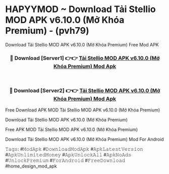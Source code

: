 # HAPYYMOD ~ Download Tải Stellio MOD APK v6.10.0 (Mở Khóa Premium) - (pvh79)
Download Tải Stellio MOD APK v6.10.0 (Mở Khóa Premium) Free Mod APK

<div align="center">
<h3>🔴 Download [Server1] 👉👉 <a href="https://apk-comot.site?title=Tải_Stellio_MOD_APK_v6.10.0_(Mở_Khóa_Premium)">Tải Stellio MOD APK v6.10.0 (Mở Khóa Premium) Mod Apk</a></h3><br>

<h3>🔴 Download [Server2] 👉👉 <a href="https://apk-comot.site?title=Tải_Stellio_MOD_APK_v6.10.0_(Mở_Khóa_Premium)">Tải Stellio MOD APK v6.10.0 (Mở Khóa Premium) Mod Apk</a></h3>
</div>


Free Download APK MOD Tải Stellio MOD APK v6.10.0 (Mở Khóa Premium)

Download Tải Stellio MOD APK v6.10.0 (Mở Khóa Premium) 

Free APK MOD Tải Stellio MOD APK v6.10.0 (Mở Khóa Premium) 

Download Tải Stellio MOD APK v6.10.0 (Mở Khóa Premium) Mod For Android

𝚃𝚊𝚐𝚜: #𝙼𝚘𝚍𝙰𝚙𝚔 #𝙳𝚘𝚠𝚗𝚕𝚘𝚊𝚍𝙼𝚘𝚍𝙰𝚙𝚔 #𝙰𝚙𝚔𝙻𝚊𝚝𝚎𝚜𝚝𝚅𝚎𝚛𝚜𝚒𝚘𝚗 #𝙰𝚙𝚔𝚄𝚗𝚕𝚒𝚖𝚒𝚝𝚎𝚍𝙼𝚘𝚗𝚎𝚢 #𝙰𝚙𝚔𝚄𝚗𝚕𝚘𝚌𝚔𝙰𝚕𝚕 #𝙰𝚙𝚔𝙽𝚘𝙰𝚍𝚜 #𝚄𝚗𝚕𝚘𝚌𝚔𝙿𝚛𝚎𝚖𝚒𝚞𝚖 #𝙵𝚘𝚛𝙰𝚗𝚍𝚛𝚘𝚒𝚍 #𝙵𝚛𝚎𝚎𝙳𝚘𝚠𝚗𝚕𝚘𝚊𝚍 #home_design_mod_apk